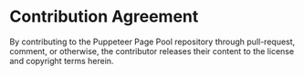 Contribution Agreement
======================

By contributing to the Puppeteer Page Pool repository through pull-request, comment,
or otherwise, the contributor releases their content to the license
and copyright terms herein.
